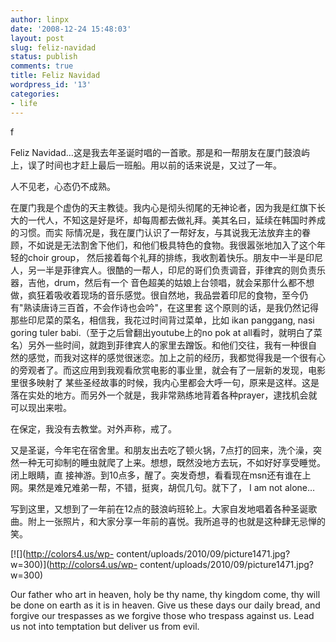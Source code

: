 ```yaml
---
author: linpx
date: '2008-12-24 15:48:03'
layout: post
slug: feliz-navidad
status: publish
comments: true
title: Feliz Navidad
wordpress_id: '13'
categories:
- life
---
```


f

Feliz Navidad...这是我去年圣诞时唱的一首歌。那是和一帮朋友在厦门鼓浪屿上，误了时间也才赶上最后一班船。用以前的话来说是，又过了一年。


人不见老，心态仍不成熟。


在厦门我是个虚伪的天主教徒。我内心是彻头彻尾的无神论者，因为我是红旗下长大的一代人，不知这是好是坏，却每周都去做礼拜。美其名曰，延续在韩国时养成的习惯。而实
际情况是，我在厦门认识了一帮好友，与其说我无法放弃主的眷顾，不如说是无法割舍下他们，和他们极具特色的食物。我很嚣张地加入了这个年轻的choir group，
然后接着每个礼拜的排练，我收割着快乐。朋友中一半是印尼人，另一半是菲律宾人。很酷的一帮人，印尼的哥们负责调音，菲律宾的则负责乐器，吉他，drum，然后有一个
音色超美的姑娘上台领唱，就会呆那什么都不想做，疯狂着吸收着现场的音乐感觉。很自然地，我品尝着印尼的食物，至今仍有"熟读唐诗三百首，不会作诗也会吟"，在这里套
这个原则的话，是我仍然记得那些印尼菜的菜名，相信我，我花过时间背过菜单，比如 ikan panggang, nasi goring tuler
babi.（至于之后曾翻出youtube上的no pok at all看时，就明白了菜名）另外一些时间，就跑到菲律宾人的家里去蹭饭。和他们交往，我有一种很自
然的感觉，而我对这样的感觉很迷恋。加上之前的经历，我都觉得我是一个很有心的旁观者了。而这应用到我观看欣赏电影的事业里，就会有了一层新的发现，电影里很多映射了
某些圣经故事的时候，我内心里都会大呼一句，原来是这样。这是落在实处的地方。而另外一个就是，我非常熟练地背着各种prayer，逮找机会就可以现出来啦。


在保定，我没有去教堂。对外声称，戒了。


又是圣诞，今年宅在宿舍里。和朋友出去吃了顿火锅，7点打的回来，洗个澡，突然一种无可抑制的睡虫就爬了上来。想想，既然没地方去玩，不如好好享受睡觉。闭上眼睛，直
接神游。到10点多，醒了。突发奇想，看看现在msn还有谁在上网。果然是难兄难弟一帮，不错，挺爽，胡侃几句。就下了， I am not alone…


写到这里，又想到了一年前在12点的鼓浪屿班轮上。大家自发地唱着各种圣诞歌曲。附上一张照片，和大家分享一年前的喜悦。我所追寻的也就是这种肆无忌惮的笑。

[![](http://colors4.us/wp-
content/uploads/2010/09/picture1471.jpg?w=300)](http://colors4.us/wp-
content/uploads/2010/09/picture1471.jpg?w=300)


Our father who art in heaven, holy be thy name, thy kingdom come, thy will be
done on earth as it is in heaven. Give us these days our daily bread, and
forgive our trespasses as we forgive those who trespass against us. Lead us
not into temptation but deliver us from evil.

